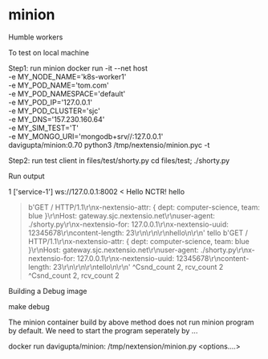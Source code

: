 # minion
Humble workers

To test on local machine

Step1: run minion
    docker run -it --net host \
           -e MY_NODE_NAME='k8s-worker1' \
           -e MY_POD_NAME='tom.com' \
           -e MY_POD_NAMESPACE='default' \
           -e MY_POD_IP='127.0.0.1' \
           -e MY_POD_CLUSTER='sjc' \
           -e MY_DNS='157.230.160.64' \
           -e MY_SIM_TEST='T' \
           -e MY_MONGO_URI='mongodb+srv//:127.0.0.1' \
           davigupta/minion:0.70 python3 /tmp/nextensio/minion.pyc -t

Step2: run test client in files/test/shorty.py
    cd files/test; ./shorty.py
   

Run output

1
['service-1']
ws://127.0.0.1:8002
< Hello NCTR!
hello
> b'GET / HTTP/1.1\r\nx-nextensio-attr: { dept: computer-science, team: blue }\r\nHost: gateway.sjc.nextensio.net\r\nuser-agent: ./shorty.py\r\nx-nextensio-for: 127.0.0.1\r\nx-nextensio-uuid: 12345678\r\ncontent-length: 23\r\n\r\n<body>\r\nhello\n</body>\r\n'
tello
> b'GET / HTTP/1.1\r\nx-nextensio-attr: { dept: computer-science, team: blue }\r\nHost: gateway.sjc.nextensio.net\r\nuser-agent: ./shorty.py\r\nx-nextensio-for: 127.0.0.1\r\nx-nextensio-uuid: 12345678\r\ncontent-length: 23\r\n\r\n<body>\r\ntello\n</body>\r\n'
^Csnd_count 2, rcv_count 2
^Csnd_count 2, rcv_count 2

Building a Debug image

make debug

The minion container build by above method does not run minion program by default. We need to start the program seperately by ...

docker run davigupta/minion:<ver> /tmp/nextension/minion.py <options....>
